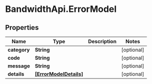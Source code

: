 # BandwidthApi.ErrorModel

## Properties
Name | Type | Description | Notes
------------ | ------------- | ------------- | -------------
**category** | **String** |  | [optional] 
**code** | **String** |  | [optional] 
**message** | **String** |  | [optional] 
**details** | [**[ErrorModelDetails]**](ErrorModelDetails.md) |  | [optional] 


